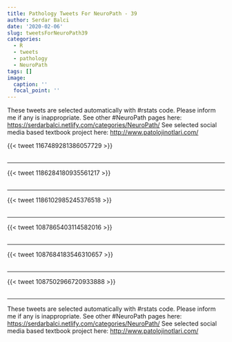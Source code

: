 ```yaml
---
title: Pathology Tweets For NeuroPath - 39
author: Serdar Balci
date: '2020-02-06'
slug: tweetsForNeuroPath39
categories:
  - R
  - tweets
  - pathology
  - NeuroPath
tags: []
image:
  caption: ''
  focal_point: ''
---
```



These tweets are selected automatically with #rstats code. Please inform me if any is inappropriate.
See other #NeuroPath pages here: https://serdarbalci.netlify.com/categories/NeuroPath/ 
See selected social media based textbook project here: http://www.patolojinotlari.com/

{{< tweet 1167489281386057729 >}}
<br>
<br>
<hr>
{{< tweet 1186284180935561217 >}}
<br>
<br>
<hr>
{{< tweet 1186102985245376518 >}}
<br>
<br>
<hr>
{{< tweet 1087865403114582016 >}}
<br>
<br>
<hr>
{{< tweet 1087684183546310657 >}}
<br>
<br>
<hr>
{{< tweet 1087502966720933888 >}}
<br>
<br>
<hr>


These tweets are selected automatically with #rstats code. Please inform me if any is inappropriate.
See other #NeuroPath pages here: https://serdarbalci.netlify.com/categories/NeuroPath/ 
See selected social media based textbook project here: http://www.patolojinotlari.com/
